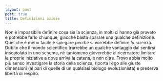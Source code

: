 ```yaml
---
layout: post
post: true
title: Definizioni oziose
---
```

Non è impossibile definire cosa sia la scienza, in molti ci hanno già provato e potrebbe farlo chiunque, giacché basta sparare una qualche definizione. Quel che è meno facile è spiegare *perché* si vorrebbe definire *la* scienza. Dubito che il mondo scientifico trarrebbe un qualche vantaggio dal sentirsi inscatolato in uno schema, nè tantomeno gioverebbe al ricercatore limitare le proprie iniziative a dove arriva la catena, e non oltre. Trovo abbia molto più senso investigare la storia della scienza, riporta l’ego alle giuste dimensioni (al pari di quelle di un qualsiasi biologo evoluzionista) e preserva libertà di respiro.
